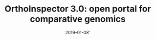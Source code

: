 ---
title: "OrthoInspector 3.0: open portal for comparative genomics"
collection: publications
category: manuscripts
permalink: /publication/2018_OrthoInspector3
excerpt: ''
date: 2019-01-08'    
venue: 'Nucleic Acids Research'
paperurl: 'https://academic.oup.com/nar/article/47/D1/D411/5150236'
citation: 'Yannis Nevers, Arnaud Kress, Audrey Defosset, Raymond Ripp, Benjamin Linard, Julie D Thompson, Olivier Poch, Odile Lecompte, OrthoInspector 3.0: open portal for comparative genomics, Nucleic Acids Research, Volume 47, Issue D1, 08 January 2019, Pages D411–D418, https://doi.org/10.1093/nar/gky1068'
---